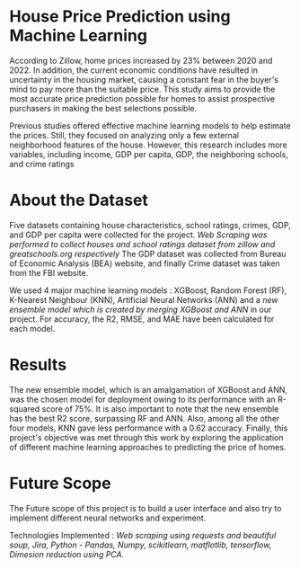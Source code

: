 # House Price Prediction using Machine Learning

According to Zillow, home prices increased by 23% between 2020 and 2022. In addition, the current economic conditions have resulted in uncertainty in the housing market, causing a constant fear in the buyer's mind to pay more than the suitable price. This study aims to provide the most accurate price prediction possible for homes to assist prospective purchasers in making the best selections possible.
  
  Previous studies offered effective machine learning models to help estimate the prices. Still, they focused on analyzing only a few external neighborhood features of the house. However, this research includes more variables, including income,  GDP per capita, GDP, the neighboring schools, and crime ratings
  
# About the Dataset
Five datasets containing house characteristics, school ratings, crimes, GDP, and GDP per capita were collected for the project.
*Web Scraping was performed to collect houses and school ratings dataset from zillow and greatschools.org respectively*
The GDP dataset was collected from Bureau of Economic Analysis (BEA) website, and finally Crime dataset was taken from the FBI website.

We used 4 major machine learning models : XGBoost, Random Forest (RF), K-Nearest Neighbour (KNN), Artificial Neural Networks (ANN) and a *new ensemble model which is created by merging XGBoost and ANN* in our project. For accuracy, the R2, RMSE, and MAE have been calculated for each model. 

# Results
The new ensemble model, which is an amalgamation of XGBoost and ANN, was the chosen model for deployment owing to its performance with an R-squared score of 75%. It is also important to note that the new ensemble has the best R2 score, surpassing RF and ANN. Also, among all the other four models, KNN gave less performance with a 0.62 accuracy. Finally, this project's objective was met through this work by exploring the application of different machine learning approaches to predicting the price of homes.

# Future Scope
The Future scope of this project is to build a user interface and also try to implement different neural networks and experiment.

Technologies Implemented : *Web scraping using requests and beautiful soup, Jira, Python - Pandas, Numpy, scikitlearn, matflotlib, tensorflow, Dimesion reduction using PCA.*

